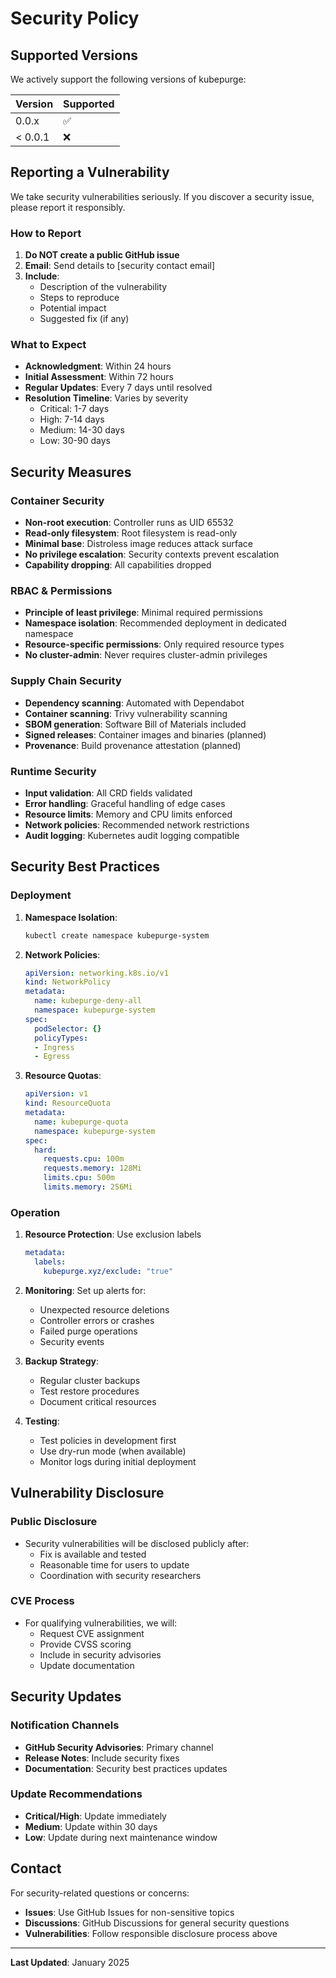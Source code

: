 # Security Policy

## Supported Versions

We actively support the following versions of kubepurge:

| Version | Supported          |
| ------- | ------------------ |
| 0.0.x   | :white_check_mark: |
| < 0.0.1 | :x:                |

## Reporting a Vulnerability

We take security vulnerabilities seriously. If you discover a security issue, please report it responsibly.

### How to Report

1. **Do NOT create a public GitHub issue**
2. **Email**: Send details to [security contact email]
3. **Include**: 
   - Description of the vulnerability
   - Steps to reproduce
   - Potential impact
   - Suggested fix (if any)

### What to Expect

- **Acknowledgment**: Within 24 hours
- **Initial Assessment**: Within 72 hours  
- **Regular Updates**: Every 7 days until resolved
- **Resolution Timeline**: Varies by severity
  - Critical: 1-7 days
  - High: 7-14 days
  - Medium: 14-30 days
  - Low: 30-90 days

## Security Measures

### Container Security

- **Non-root execution**: Controller runs as UID 65532
- **Read-only filesystem**: Root filesystem is read-only
- **Minimal base**: Distroless image reduces attack surface
- **No privilege escalation**: Security contexts prevent escalation
- **Capability dropping**: All capabilities dropped

### RBAC & Permissions

- **Principle of least privilege**: Minimal required permissions
- **Namespace isolation**: Recommended deployment in dedicated namespace
- **Resource-specific permissions**: Only required resource types
- **No cluster-admin**: Never requires cluster-admin privileges

### Supply Chain Security

- **Dependency scanning**: Automated with Dependabot
- **Container scanning**: Trivy vulnerability scanning
- **SBOM generation**: Software Bill of Materials included
- **Signed releases**: Container images and binaries (planned)
- **Provenance**: Build provenance attestation (planned)

### Runtime Security

- **Input validation**: All CRD fields validated
- **Error handling**: Graceful handling of edge cases
- **Resource limits**: Memory and CPU limits enforced
- **Network policies**: Recommended network restrictions
- **Audit logging**: Kubernetes audit logging compatible

## Security Best Practices

### Deployment

1. **Namespace Isolation**:
   ```bash
   kubectl create namespace kubepurge-system
   ```

2. **Network Policies**:
   ```yaml
   apiVersion: networking.k8s.io/v1
   kind: NetworkPolicy
   metadata:
     name: kubepurge-deny-all
     namespace: kubepurge-system
   spec:
     podSelector: {}
     policyTypes:
     - Ingress
     - Egress
   ```

3. **Resource Quotas**:
   ```yaml
   apiVersion: v1
   kind: ResourceQuota
   metadata:
     name: kubepurge-quota
     namespace: kubepurge-system
   spec:
     hard:
       requests.cpu: 100m
       requests.memory: 128Mi
       limits.cpu: 500m
       limits.memory: 256Mi
   ```

### Operation

1. **Resource Protection**: Use exclusion labels
   ```yaml
   metadata:
     labels:
       kubepurge.xyz/exclude: "true"
   ```

2. **Monitoring**: Set up alerts for:
   - Unexpected resource deletions
   - Controller errors or crashes
   - Failed purge operations
   - Security events

3. **Backup Strategy**: 
   - Regular cluster backups
   - Test restore procedures
   - Document critical resources

4. **Testing**:
   - Test policies in development first
   - Use dry-run mode (when available)
   - Monitor logs during initial deployment

## Vulnerability Disclosure

### Public Disclosure

- Security vulnerabilities will be disclosed publicly after:
  - Fix is available and tested
  - Reasonable time for users to update
  - Coordination with security researchers

### CVE Process

- For qualifying vulnerabilities, we will:
  - Request CVE assignment
  - Provide CVSS scoring
  - Include in security advisories
  - Update documentation

## Security Updates

### Notification Channels

- **GitHub Security Advisories**: Primary channel
- **Release Notes**: Include security fixes
- **Documentation**: Security best practices updates

### Update Recommendations

- **Critical/High**: Update immediately
- **Medium**: Update within 30 days
- **Low**: Update during next maintenance window

## Contact

For security-related questions or concerns:
- **Issues**: Use GitHub Issues for non-sensitive topics
- **Discussions**: GitHub Discussions for general security questions
- **Vulnerabilities**: Follow responsible disclosure process above

---

**Last Updated**: January 2025